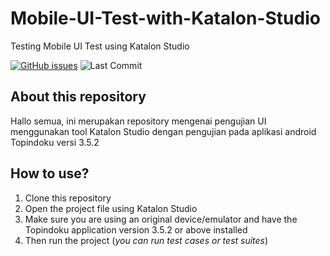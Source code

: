 # Mobile-UI-Test-with-Katalon-Studio
Testing Mobile UI Test using Katalon Studio

[![GitHub issues](https://img.shields.io/github/issues/suryana-code/Mobile-UI-Test-with-Katalon-Studio)](https://github.com/suryana-code/Mobile-UI-Test-with-Katalon-Studio/issues)
![Last Commit](https://img.shields.io/github/last-commit/suryana-code/Mobile-UI-Test-with-Katalon-Studio)

## About this repository
Hallo semua, ini merupakan repository mengenai pengujian UI menggunakan tool Katalon Studio dengan pengujian pada aplikasi android Topindoku versi 3.5.2

## How to use?
1. Clone this repository
2. Open the project file using Katalon Studio
3. Make sure you are using an original device/emulator and have the Topindoku application version 3.5.2 or above installed
4. Then run the project (_you can run test cases or test suites_)
